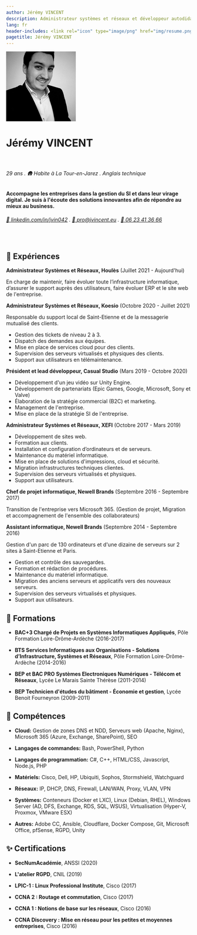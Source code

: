 ```yaml
---
author: Jérémy VINCENT
description: Administrateur systèmes et réseaux et développeur autodidacte pendant mon temps libre.
lang: fr
header-includes: <link rel="icon" type="image/png" href="img/resume.png" />
pagetitle: Jérémy VINCENT
---
```


![](img/jeremy.png)

Jérémy VINCENT
======

<br>

###### 29 ans . 🛖 Habite à La Tour-en-Jarez . Anglais technique

#### Accompagne les entreprises dans la gestion du SI et dans leur virage digital. Je suis à l'écoute des solutions innovantes afin de répondre au mieux au business.

###### [💠 linkedin.com/in/jvin042](https://www.linkedin.com/in/jvin042) . [📧 pro@jvincent.eu](mailto:pro@jvincent.eu) . [📱 06 23 41 36 66](tel:+33623413666)

<br>

🏬 Expériences
---------
**Administrateur Systèmes et Réseaux, Houlès** (Juillet 2021 - Aujourd'hui)

En charge de maintenir, faire évoluer toute l’infrastructure informatique, d’assurer le support auprès des utilisateurs, faire évoluer ERP et le site web de l'entreprise.

**Administrateur Systèmes et Réseaux, Koesio** (Octobre 2020 - Juillet 2021)

Responsable du support local de Saint-Etienne et de la messagerie mutualisé des clients.

-  Gestion des tickets de niveau 2 à 3.
-  Dispatch des demandes aux équipes.
-  Mise en place de services cloud pour des clients.
-  Supervision des serveurs virtualisés et physiques des clients.
-  Support aux utilisateurs en télémaintenance.

**Président et lead développeur, Casual Studio** (Mars 2019 - Octobre 2020)

- Développement d'un jeu vidéo sur Unity Engine.
- Développement de partenariats (Epic Games, Google, Microsoft, Sony et Valve)
- Élaboration de la stratégie commercial (B2C) et marketing.
- Management de l'entreprise.
- Mise en place de la stratégie SI de l'entreprise.

**Administrateur Systèmes et Réseaux, XEFI** (Octobre 2017 - Mars 2019)

- Développement de sites web.
- Formation aux clients.
- Installation et configuration d’ordinateurs et de serveurs.
- Maintenance du matériel informatique.
- Mise en place de solutions d'impressions, cloud et sécurité.
- Migration infrastructures techniques clientes.
- Supervision des serveurs virtualisés et physiques.
- Support aux utilisateurs.

**Chef de projet informatique, Newell Brands** (Septembre 2016 - Septembre 2017)

Transition de l'entreprise vers Microsoft 365.
(Gestion de projet, Migration et accompagnement de l'ensemble des collaborateurs)

**Assistant informatique, Newell Brands** (Septembre 2014 - Septembre 2016)

Gestion d'un parc de 130 ordinateurs et d'une dizaine de serveurs sur 2 sites à Saint-Etienne et Paris.

- Gestion et contrôle des sauvegardes.
- Formation et rédaction de procédures.
- Maintenance du matériel informatique.
- Migration des anciens serveurs et applicatifs vers des nouveaux serveurs.
- Supervision des serveurs virtualisés et physiques.
- Support aux utilisateurs.

🏦 Formations
---------
- **BAC+3 Chargé de Projets en Systèmes Informatiques Appliqués**, Pôle Formation Loire-Drôme-Ardèche (2016-2017)

- **BTS Services Informatiques aux Organisations - Solutions d’Infrastructure, Systèmes et Réseaux**, Pôle Formation Loire-Drôme-Ardèche (2014-2016)

- **BEP et BAC PRO Systèmes Electroniques Numériques - Télécom et Réseaux**, Lycée Le Marais Sainte Thérèse (2011-2014)

- **BEP Technicien d'études du bâtiment - Économie et gestion**, Lycée Benoit Fourneyron (2009-2011)

🚀 Compétences
---------
- **Cloud:** Gestion de zones DNS et NDD, Serveurs web (Apache, Nginx), Microsoft 365 (Azure, Exchange, SharePoint), SEO

- **Langages de commandes:** Bash, PowerShell, Python

- **Langages de programmation:** C#, C++, HTML/CSS, Javascript, Node.js, PHP

- **Matériels:** Cisco, Dell, HP, Ubiquiti, Sophos, Stormshield, Watchguard

- **Réseaux:** IP, DHCP, DNS, Firewall, LAN/WAN, Proxy, VLAN, VPN

- **Systèmes:** Conteneurs (Docker et LXC), Linux (Debian, RHEL), Windows Server (AD, DFS, Exchange, RDS, SQL, WSUS), Virtualisation (Hyper-V, Proxmox, VMware ESX)

- **Autres:** Adobe CC, Ansible, Cloudflare, Docker Compose, Git, Microsoft Office, pfSense, RGPD, Unity

✨ Certifications
---------
-  **SecNumAcadémie**, ANSSI (2020)

-  **L'atelier RGPD**, CNIL (2019)

-  **LPIC-1 : Linux Professional Institute**, Cisco (2017)

-  **CCNA 2 : Routage et commutation**, Cisco (2017)

-  **CCNA 1 : Notions de base sur les réseaux**, Cisco (2016)

-  **CCNA Discovery : Mise en réseau pour les petites et moyennes entreprises**, Cisco (2016)
